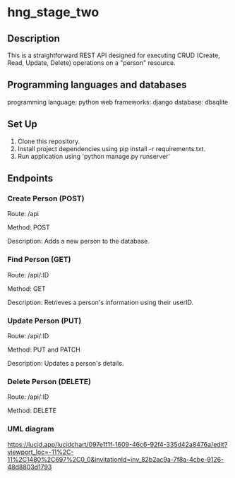 # hng_stage_two
## Description
This is a straightforward REST API designed for executing CRUD (Create, Read, Update, Delete) operations on a "person" resource.
## Programming languages and databases
programming language: python 
web frameworks: django
database: dbsqlite
## Set Up
1. Clone this repository.
2. Install project dependencies using pip install -r requirements.txt.
3. Run application using 'python manage.py runserver'
## Endpoints
### Create Person (POST)

 Route: /api

 Method: POST

 Description: Adds a new person to the database.

### Find Person (GET)

Route: /api/:ID

Method: GET

Description: Retrieves a person's information using their userID.

### Update Person (PUT)

Route: /api/:ID

Method: PUT and PATCH

Description: Updates a person's details.

### Delete Person (DELETE)

Route: /api/:ID

Method: DELETE

### UML diagram
https://lucid.app/lucidchart/097e1f1f-1609-46c6-92f4-335d42a8476a/edit?viewport_loc=-11%2C-11%2C1480%2C697%2C0_0&invitationId=inv_82b2ac9a-7f8a-4cbe-9126-48d8803d1793

